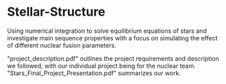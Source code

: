 # Stellar-Structure
Using numerical integration to solve equilibrium equations of stars and investigate main sequence properties with a focus on simulating the effect of different nuclear fusion parameters. 

"project_description.pdf" outlines the project requirements and description we followed, with our individual project being for the nuclear team. "Stars_Final_Project_Presentation.pdf" summarizes our work. 
